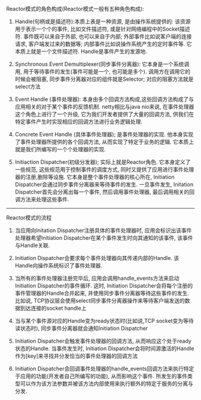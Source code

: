Reactor模式的角色构成(Reactor模式一般有五种角色构成):

1. Handle(句柄或是描述符):本质上表是一种资源, 是由操作系统提供的: 该资源用于表示一个个的事件, 比如文件描述符, 或是针对网络编程中的Socket描述符. 事件既可以来自于外部, 也可以来自于内部; 外部事件比如说客户端的连接请求, 客户端发过来的数据等; 内部事件比如说操作系统产生的定时事件等. 它本质上就是一个文件描述符. Handle是事件产生的发源地.

2. Synchronous Event Demultiplexer(同步事件分离器): 它本身是一个系统调用, 用于等待事件的发生(事件可能是一个, 也可能是多个). 调用方在调用它的时候会被阻塞, 同步事件分离器对应的组件就是Selector; 对应的阻塞方法就是select方法

3. Event Handle (事件处理器): 本身由多个回调方法构成,这些回调方法构成了与应用相关的对于某个事件的反馈机制. netty相比与java nio来说, 在事件处理器这个角色上进行了一个升级, 它为我们开发者提供了大量的回调方法, 供我们在特定事件产生时实现相应的回调方法进行业务逻辑处理. 

4. Concrete Event Handle (具体事件处理器); 是事件处理器的实现. 他本身实现了事件处理器所提供的各个回调方法, 从而实现了特定于业务的逻辑. 它本质上就是我们所编写的一个个处理器的实现.

5. Initiaction Dispatcher(初级分发器); 实际上就是Reactor角色. 它本身定义了一些规范, 这些规范用于控制事件的调度方式, 同时又提供了应用进行事件处理器的注册,删除等设施. 它本身是整个事件处理器的核心所在, Initiation Dispatcher会通过同步事件分离器来等待事件的发生. 一旦事件发生, Initation Dispatcher首先会分离出每一个事件, 然后调用事件处理器, 最后调用相关的回调方法来处理这些事件.

----------------------

Reactor模式的流程

1. 当应用向Initation Dispatcher注册具体的事件处理器时, 应用会标识出该事件处理器希望Initiation Dispatcher在某个事件发生时向其通知的该事件, 该事件与Handle关联.

2. Initiation Dispatcher会要求每个事件处理器向其传递内部的Handle. 该Handle向操作系统标识了事件处理器.

3. 当所有的事件处理器注册完毕后, 应用会调用handle_events方法来启动Initiation Dispatcher的事件循环. 这时, Initiation Dispatcher会将每个注册的事件管理器的Handle合并起来, 并使用同步事件分离器等待这些事件的发生. 比如说, TCP协议层会使用select同步事件分离器操作来等待客户端发送的数据到达连接的socket handle上

4. 当与某个事件源对应的Handle变为ready状态时(比如说,TCP socket变为等待读状态时), 同步事件分离器就会通知Initiation Dispatcher

5. Initiation Dispatcher会触发事件处理器的回调方法, 从而响应这个处于ready状态的Handle. 当事件发生时, Initiation Dispatcher会将时间源激活的Handle作为[key]来寻找并分发恰当的事件处理器的回调方法

6. Initiation Dispatcher会回调事件处理器的handle_events回调方法来执行特定于应用的功能(开发者自己所编写的功能), 从而影响这个事件. 所发生的事件类型可以作为该方法参数并被该方法内部使用来执行额外的特定于服务的分离与分发. 